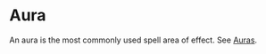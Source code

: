 # Aura

An aura is the most commonly used spell area of effect. See [Auras](Area%20of%20Effect%20(AOE).md#Auras).
